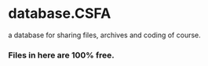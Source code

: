 # database.CSFA
a database for sharing files, archives and coding of course.

### **Files in here are 100% free.**
